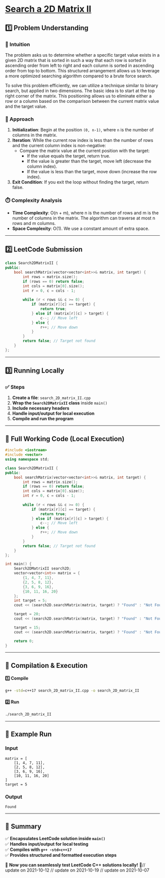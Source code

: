# **[Search a 2D Matrix II](https://leetcode.com/problems/search-a-2d-matrix-ii/description/)**  

## **1️⃣ Problem Understanding**  
### **📌 Intuition**  
The problem asks us to determine whether a specific target value exists in a given 2D matrix that is sorted in such a way that each row is sorted in ascending order from left to right and each column is sorted in ascending order from top to bottom. This structured arrangement allows us to leverage a more optimized searching algorithm compared to a brute force search.

To solve this problem efficiently, we can utilize a technique similar to binary search, but applied in two dimensions. The basic idea is to start at the top right corner of the matrix. This positioning allows us to eliminate either a row or a column based on the comparison between the current matrix value and the target value.

### **🚀 Approach**  
1. **Initialization**: Begin at the position `(0, n-1)`, where `n` is the number of columns in the matrix.
2. **Iteration**: While the current row index is less than the number of rows and the current column index is non-negative:
   - Compare the matrix value at the current position with the target:
     - If the value equals the target, return true.
     - If the value is greater than the target, move left (decrease the column index).
     - If the value is less than the target, move down (increase the row index).
3. **Exit Condition**: If you exit the loop without finding the target, return false.

### **⏱️ Complexity Analysis**  
- **Time Complexity**: O(n + m), where n is the number of rows and m is the number of columns in the matrix. The algorithm can traverse at most n rows and m columns.
- **Space Complexity**: O(1). We use a constant amount of extra space.

---  

## **2️⃣ LeetCode Submission**  
```cpp
class Search2DMatrixII {
public:
    bool searchMatrix(vector<vector<int>>& matrix, int target) {
        int rows = matrix.size();
        if (rows == 0) return false;
        int cols = matrix[0].size();
        int r = 0, c = cols - 1;
        
        while (r < rows && c >= 0) {
            if (matrix[r][c] == target) {
                return true;
            } else if (matrix[r][c] > target) {
                c--; // Move left
            } else {
                r++; // Move down
            }
        }
        return false; // Target not found
    }
};
```  

---  

## **3️⃣ Running Locally**  
### **✅ Steps**  
1. **Create a file**: `search_2D_matrix_II.cpp`  
2. **Wrap the `Search2DMatrixII` class** inside `main()`  
3. **Include necessary headers**  
4. **Handle input/output for local execution**  
5. **Compile and run the program**  

---  

## **📝 Full Working Code (Local Execution)**  
```cpp
#include <iostream>
#include <vector>
using namespace std;

class Search2DMatrixII {
public:
    bool searchMatrix(vector<vector<int>>& matrix, int target) {
        int rows = matrix.size();
        if (rows == 0) return false;
        int cols = matrix[0].size();
        int r = 0, c = cols - 1;
        
        while (r < rows && c >= 0) {
            if (matrix[r][c] == target) {
                return true;
            } else if (matrix[r][c] > target) {
                c--; // Move left
            } else {
                r++; // Move down
            }
        }
        return false; // Target not found
    }
};

int main() {
    Search2DMatrixII search2D;
    vector<vector<int>> matrix = {
        {1, 4, 7, 11},
        {2, 5, 8, 12},
        {3, 6, 9, 16},
        {10, 11, 16, 20}
    };
    int target = 5;
    cout << (search2D.searchMatrix(matrix, target) ? "Found" : "Not Found") << endl;

    target = 20;
    cout << (search2D.searchMatrix(matrix, target) ? "Found" : "Not Found") << endl;

    target = 15;
    cout << (search2D.searchMatrix(matrix, target) ? "Found" : "Not Found") << endl;

    return 0;
}
```  

---  

## **🔧 Compilation & Execution**  
#### **1️⃣ Compile**  
```bash
g++ -std=c++17 search_2D_matrix_II.cpp -o search_2D_matrix_II
```  

#### **2️⃣ Run**  
```bash
./search_2D_matrix_II
```  

---  

## **🎯 Example Run**  
### **Input**  
```
matrix = [
    [1, 4, 7, 11],
    [2, 5, 8, 12],
    [3, 6, 9, 16],
    [10, 11, 16, 20]
]
target = 5
```  
### **Output**  
```
Found
```  

---  

## **📌 Summary**  
✅ **Encapsulates LeetCode solution inside `main()`**  
✅ **Handles input/output for local testing**  
✅ **Compiles with `g++ -std=c++17`**  
✅ **Provides structured and formatted execution steps**  

🚀 **Now you can seamlessly test LeetCode C++ solutions locally!** 🚀// update on 2021-10-12
// update on 2021-10-19
// update on 2021-10-07
